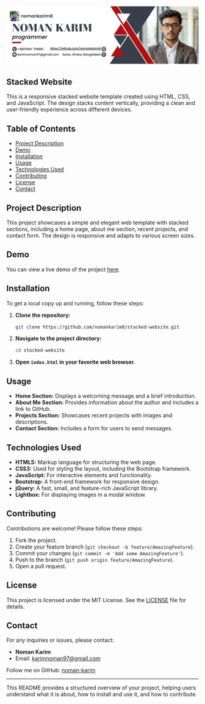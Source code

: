 ![logo](img/main2.jpg )
---













































































## Stacked Website

This is a responsive stacked website template created using HTML, CSS, and JavaScript. The design stacks content vertically, providing a clean and user-friendly experience across different devices.

## Table of Contents
- [Project Description](https://nomankarim8.github.io/stacked/)
- [Demo](https://nomankarim8.github.io/stacked/)
- [Installation](https://nomankarim8.github.io/stacked/)
- [Usage](https://nomankarim8.github.io/stacked/)
- [Technologies Used](technologies-usedhttps://nomankarim8.github.io/stacked/)
- [Contributing](https://nomankarim8.github.io/stacked/)
- [License](https://nomankarim8.github.io/stacked/)
- [Contact](https://github.com/nomankarim8/stacked/raw/main/img/main2.jpg)

## Project Description

This project showcases a simple and elegant web template with stacked sections, including a home page, about me section, recent projects, and contact form. The design is responsive and adapts to various screen sizes.

## Demo

You can view a live demo of the project [here](https://nomankarim8.github.io/stacked/).

## Installation

To get a local copy up and running, follow these steps:

1. **Clone the repository:**

   ```bash
   git clone https://github.com/nomankarim8/stacked-website.git
   ```

2. **Navigate to the project directory:**

   ```bash
   cd stacked-website
   ```

3. **Open `index.html` in your favorite web browser.**

## Usage

- **Home Section:** Displays a welcoming message and a brief introduction.
- **About Me Section:** Provides information about the author and includes a link to GitHub.
- **Projects Section:** Showcases recent projects with images and descriptions.
- **Contact Section:** Includes a form for users to send messages.

## Technologies Used

- **HTML5:** Markup language for structuring the web page.
- **CSS3:** Used for styling the layout, including the Bootstrap framework.
- **JavaScript:** For interactive elements and functionality.
- **Bootstrap:** A front-end framework for responsive design.
- **jQuery:** A fast, small, and feature-rich JavaScript library.
- **Lightbox:** For displaying images in a modal window.

## Contributing

Contributions are welcome! Please follow these steps:

1. Fork the project.
2. Create your feature branch (`git checkout -b feature/AmazingFeature`).
3. Commit your changes (`git commit -m 'Add some AmazingFeature'`).
4. Push to the branch (`git push origin feature/AmazingFeature`).
5. Open a pull request.

## License

This project is licensed under the MIT License. See the [LICENSE](LICENSE) file for details.

## Contact

For any inquiries or issues, please contact:

- **Noman Karim**
- Email: [karimnoman97@gmail.com](mailto:karimnoman97@gmail.com)

Follow me on GitHub: [noman-karim](https://github.com/nomankarim8/)

---

This README provides a structured overview of your project, helping users understand what it is about, how to install and use it, and how to contribute. 